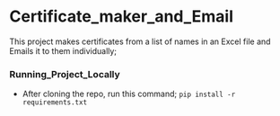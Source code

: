 # Certificate_maker_and_Email
This project makes certificates from a list of names in an Excel file and Emails it to them individually;
### Running_Project_Locally
- After cloning the repo, run this command;
`pip install -r requirements.txt`
